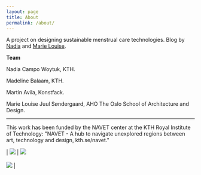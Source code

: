 ```yaml
---
layout: page
title: About
permalink: /about/
---
```


A project on designing sustainable menstrual care technologies. Blog by [Nadia](https://nadiacw.com/) and [Marie Louise](https://mljuul.com/).

**Team**

Nadia Campo Woytuk, KTH.

Madeline Balaam, KTH.

Martin Avila, Konstfack.

Marie Louise Juul Søndergaard, AHO The Oslo School of Architecture and Design.

---

This work has been funded by the NAVET center at the KTH Royal Institute of Technology: "NAVET - A hub to navigate unexplored regions between art, technology and design, kth.se/navet."

| ![](/menstrual-care-blog/assets/images/kthlogo.png) | ![](/menstrual-care-blog/assets/images/konstfack.png) <br><br> ![](/menstrual-care-blog/assets/images/navet.png)  |